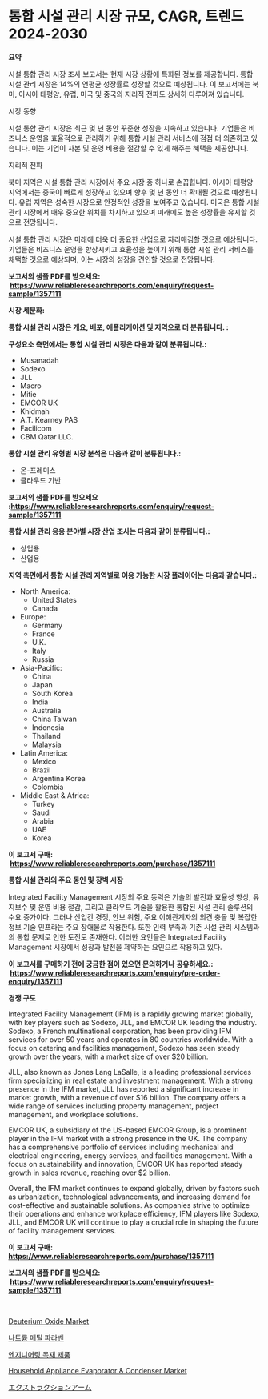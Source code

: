 <p><h1>통합 시설 관리 시장 규모, CAGR, 트렌드 2024-2030</h1></p><p><strong>요약</strong></p>
<p><p>시설 통합 관리 시장 조사 보고서는 현재 시장 상황에 특화된 정보를 제공합니다. 통합 시설 관리 시장은 14%의 연평균 성장률로 성장할 것으로 예상됩니다. 이 보고서에는 북미, 아시아 태평양, 유럽, 미국 및 중국의 지리적 전파도 상세히 다루어져 있습니다.</p><p>시장 동향</p><p>시설 통합 관리 시장은 최근 몇 년 동안 꾸준한 성장을 지속하고 있습니다. 기업들은 비즈니스 운영을 효율적으로 관리하기 위해 통합 시설 관리 서비스에 점점 더 의존하고 있습니다. 이는 기업이 자본 및 운영 비용을 절감할 수 있게 해주는 혜택을 제공합니다.</p><p>지리적 전파</p><p>북미 지역은 시설 통합 관리 시장에서 주요 시장 중 하나로 손꼽힙니다. 아시아 태평양 지역에서는 중국이 빠르게 성장하고 있으며 향후 몇 년 동안 더 확대될 것으로 예상됩니다. 유럽 지역은 성숙한 시장으로 안정적인 성장을 보여주고 있습니다. 미국은 통합 시설 관리 시장에서 매우 중요한 위치를 차지하고 있으며 미래에도 높은 성장률을 유지할 것으로 전망됩니다.</p><p>시설 통합 관리 시장은 미래에 더욱 더 중요한 산업으로 자리매김할 것으로 예상됩니다. 기업들은 비즈니스 운영을 향상시키고 효율성을 높이기 위해 통합 시설 관리 서비스를 채택할 것으로 예상되며, 이는 시장의 성장을 견인할 것으로 전망됩니다.</p></p>
<p><strong>보고서의 샘플 PDF를 받으세요: &nbsp;<a href="https://www.reliableresearchreports.com/enquiry/request-sample/1357111">https://www.reliableresearchreports.com/enquiry/request-sample/1357111</a></strong></p>
<p><strong>시장 세분화:</strong></p>
<p><strong> 통합 시설 관리 시장은 개요, 배포, 애플리케이션 및 지역으로 더 분류됩니다. :</strong></p>
<p><strong>구성요소 측면에서는 통합 시설 관리 시장은 다음과 같이 분류됩니다.:</strong></p>
<p><ul><li>Musanadah</li><li>Sodexo</li><li>JLL</li><li>Macro</li><li>Mitie</li><li>EMCOR UK</li><li>Khidmah</li><li>A.T. Kearney PAS</li><li>Facilicom</li><li>CBM Qatar LLC.</li></ul></p>
<p><strong> 통합 시설 관리 유형별 시장 분석은 다음과 같이 분류됩니다.:</strong></p>
<p><ul><li>온-프레미스</li><li>클라우드 기반</li></ul></p>
<p><strong>보고서의 샘플 PDF를 받으세요 :<a href="https://www.reliableresearchreports.com/enquiry/request-sample/1357111">https://www.reliableresearchreports.com/enquiry/request-sample/1357111</a></strong></p>
<p><strong> 통합 시설 관리 응용 분야별 시장 산업 조사는 다음과 같이 분류됩니다.:</strong></p>
<p><ul><li>상업용</li><li>산업용</li></ul></p>
<p><strong>지역 측면에서 통합 시설 관리 지역별로 이용 가능한 시장 플레이어는 다음과 같습니다.:</strong></p>
<p><ul>
    <li>
        North America:
        <ul>
            <li>United States</li>
            <li>Canada</li>
        </ul>
    </li>
    <li>
        Europe:
        <ul>
            <li>Germany</li>
            <li>France</li>
            <li>U.K.</li>
            <li>Italy</li>
            <li>Russia</li>
        </ul>
    </li>
    <li>
        Asia-Pacific:
        <ul>
            <li>China</li>
            <li>Japan</li>
            <li>South Korea</li>
            <li>India</li>
            <li>Australia</li>
            <li>China Taiwan</li>
            <li>Indonesia</li>
            <li>Thailand</li>
            <li>Malaysia</li>
        </ul>
    </li>
    <li>
        Latin America:
        <ul>
            <li>Mexico</li>
            <li>Brazil</li>
            <li>Argentina Korea</li>
            <li>Colombia</li>
        </ul>
    </li>
    <li>
        Middle East & Africa:
        <ul>
            <li>Turkey</li>
            <li>Saudi</li>
            <li>Arabia</li>
            <li>UAE</li>
            <li>Korea</li>
        </ul>
    </li>
    </ul></p>
<p><strong>이 보고서 구매: &nbsp;<a href="https://www.reliableresearchreports.com/purchase/1357111">https://www.reliableresearchreports.com/purchase/1357111</a></strong></p>
<p><strong>통합 시설 관리의 주요 동인 및 장벽 시장</strong></p>
<p><p>Integrated Facility Management 시장의 주요 동력은 기술의 발전과 효율성 향상, 유지보수 및 운영 비용 절감, 그리고 클라우드 기술을 활용한 통합된 시설 관리 솔루션의 수요 증가이다. 그러나 산업간 경쟁, 안보 위험, 주요 이해관계자의 의견 충돌 및 복잡한 정보 기술 인프라는 주요 장애물로 작용한다. 또한 인력 부족과 기존 시설 관리 시스템과의 통합 문제로 인한 도전도 존재한다. 이러한 요인들은 Integrated Facility Management 시장에서 성장과 발전을 제약하는 요인으로 작용하고 있다.</p></p>
<p><strong>이 보고서를 구매하기 전에 궁금한 점이 있으면 문의하거나 공유하세요.: &nbsp;<a href="https://www.reliableresearchreports.com/enquiry/pre-order-enquiry/1357111">https://www.reliableresearchreports.com/enquiry/pre-order-enquiry/1357111</a></strong></p>
<p><strong>경쟁 구도</strong></p>
<p><p>Integrated Facility Management (IFM) is a rapidly growing market globally, with key players such as Sodexo, JLL, and EMCOR UK leading the industry. Sodexo, a French multinational corporation, has been providing IFM services for over 50 years and operates in 80 countries worldwide. With a focus on catering and facilities management, Sodexo has seen steady growth over the years, with a market size of over $20 billion.</p><p>JLL, also known as Jones Lang LaSalle, is a leading professional services firm specializing in real estate and investment management. With a strong presence in the IFM market, JLL has reported a significant increase in market growth, with a revenue of over $16 billion. The company offers a wide range of services including property management, project management, and workplace solutions.</p><p>EMCOR UK, a subsidiary of the US-based EMCOR Group, is a prominent player in the IFM market with a strong presence in the UK. The company has a comprehensive portfolio of services including mechanical and electrical engineering, energy services, and facilities management. With a focus on sustainability and innovation, EMCOR UK has reported steady growth in sales revenue, reaching over $2 billion.</p><p>Overall, the IFM market continues to expand globally, driven by factors such as urbanization, technological advancements, and increasing demand for cost-effective and sustainable solutions. As companies strive to optimize their operations and enhance workplace efficiency, IFM players like Sodexo, JLL, and EMCOR UK will continue to play a crucial role in shaping the future of facility management services.</p></p>
<p><strong>이 보고서 구매: &nbsp; <a href="https://www.reliableresearchreports.com/purchase/1357111">https://www.reliableresearchreports.com/purchase/1357111</a></strong></p>
<p><strong>보고서의 샘플 PDF를 받으세요: &nbsp;<a href="https://www.reliableresearchreports.com/enquiry/request-sample/1357111">https://www.reliableresearchreports.com/enquiry/request-sample/1357111</a></strong><strong></strong></p>
<p>&nbsp;</p>
<p><p><a href="https://github.com/FassouRP/Market-Research-Report-List-3/blob/main/deuterium-oxide-market.md">Deuterium Oxide Market</a></p><p><a href="https://github.com/mpodehpw07370073/Market-Research-Report-List-1/blob/main/7498084193575.md">나트륨 메틸 파라벤</a></p><p><a href="https://medium.com/@joananitzsche/%EC%97%94%EC%A7%80%EB%8B%88%EC%96%B4%EB%A7%81-%EB%AA%A9%EC%9E%AC-%EC%A0%9C%ED%92%88-%EC%8B%9C%EC%9E%A5-%ED%86%B5%EC%B0%B0-%EC%8B%9C%EC%9E%A5-%EB%8F%99%ED%96%A5-%EC%84%B1%EC%9E%A5-2024%EB%85%84%EB%B6%80%ED%84%B0-2031%EB%85%84%EA%B9%8C%EC%A7%80-%EC%98%88%EC%B8%A1%EB%90%9C-%EA%B2%83-95021dbbef57">엔지니어링 목재 제품</a></p><p><a href="https://issuu.com/reportprime-2/docs/household-appliance-evaporator-condenser-market-si">Household Appliance Evaporator & Condenser Market</a></p><p><a href="https://medium.com/@mt14785/%E6%8A%BD%E5%87%BA%E3%82%A2%E3%83%BC%E3%83%A0%E5%B8%82%E5%A0%B4%E3%81%AE%E3%83%88%E3%83%AC%E3%83%B3%E3%83%89%E3%81%A8%E5%B8%82%E5%A0%B4%E5%88%86%E6%9E%90%E3%81%AF-2024%E5%B9%B4%E3%81%8B%E3%82%892031%E5%B9%B4%E3%81%AE%E6%9C%9F%E9%96%93%E3%81%AB%E4%BA%88%E6%B8%AC%E3%81%95%E3%82%8C%E3%81%A6%E3%81%84%E3%81%BE%E3%81%99-ad40df64b7df">エクストラクションアーム</a></p></p>